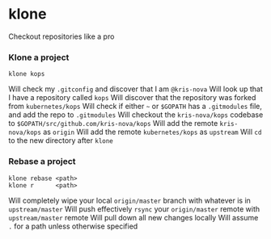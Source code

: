 # klone

Checkout repositories like a pro

### Klone a project

```
klone kops
```

Will check my `.gitconfig` and discover that I am `@kris-nova`
Will look up that I have a repository called `kops`
Will discover that the repository was forked from `kubernetes/kops`
Will check if either `~` or `$GOPATH` has a `.gitmodules` file, and add the repo to `.gitmodules`
Will checkout the `kris-nova/kops` codebase to `$GOPATH/src/github.com/kris-nova/kops`
Will add the remote `kris-nova/kops` as `origin`
Will add the remote `kubernetes/kops` as `upstream`
Will `cd` to the new directory after `klone`

### Rebase a project

```
klone rebase <path>
klone r      <path>
```

Will completely wipe your local `origin/master` branch with whatever is in `upstream/master`
Will push effectively `rsync` your `origin/master` remote with `upstream/master` remote
Will pull down all new changes locally
Will assume `.` for a path unless otherwise specified

